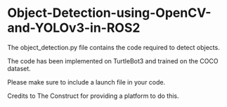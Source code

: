 # Object-Detection-using-OpenCV-and-YOLOv3-in-ROS2

The object_detection.py file contains the code required to detect objects.

The code has been implemented on TurtleBot3 and trained on the COCO dataset.

Please make sure to include a launch file in your code.

Credits to The Construct for providing a platform to do this.
